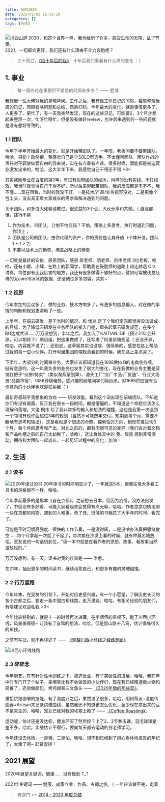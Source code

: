 ```yaml
---
title: 我的2020
date: 2021-01-03 15:59:29
categories: []
tags: [总结]
---
```


![川西山道](https://wyy-static.oss-cn-guangzhou.aliyuncs.com/xx/2020-1.jpg)
2020，和这个世界一样，我也经历了许多，感受生命的无常，乱了节奏。  
2021，一切都会更好，我们还有什么理由不全力奔跑呢？

> 三十而立，[《给十年后的我》](https://wuyuying.com/hello-30/)，十年后我们看看有什么样的变化 ：）

## 1. 事业

> 每一周你花在重要但不紧急的时间有多少？ —— 肥博

我想起一位大佬对我的灵魂拷问。工作之后，我有做工作日记的习惯，每周整理当周的日记，回顾有啥问题和总结，然后归档。今年最大的变化，就是事情更多了、人更多了、更忙了，有一天我突然发现，现在的这些日记，可能要2、3个月才想起来整理一次，忙呀忙呀忙，但是没有做好review，也许后来遇到的一些问题就是没有想好导致的。

### 1.1 团队

今年下半年开始最大的变化，就是开始带团队了。一年前，老板问要不要带团队，哈哈，只能十动然拒，我感觉自己是个SOLO型选手，不太懂带团队，团队作战的责任对不羁放纵爱自由的我来说，实在有点重有点难。很多时候，潜能都是被迫营业激发出来的，哈哈，这大半年下来，我感觉自己干得还不错 >3<


其实我刚毕业在百度的第2年，有过有段带团队的经历，同样的没有实线、不打绩效，我当时就觉得自己干得不好，所以后来聊起带团队，我的反应都是不不不，我不懂……现在回看，当时的我没干好，一是技术/产品/业务视野没对，二是更像个包工头，没去真正看大家成长的需求和解决遇到的问题。

关于团队，和多位大佬聊请教过，很受益的3个点，大伙分享和共勉。（ 道理都懂，践行不易

1. 作为技术，带团队，刀怕不怕变钝？不怕，策略上多思考，执行时遇到问题，你顶上；
1. 团队是公司的团队，由你代理的资产，你的责任是让其升值（个体升值，团队 1 + 1 > 2）
1. 不要以战术上的勤奋，掩盖战略上的懒惰


一切就是最好的安排，感恩团队，感恩 辰老师、陌老师、凯伟老师 3位老板，哈哈，还有小媛、小辉，在路上的郭同学，帮助我在鼓励师的道路上越走越远 Orz 讲真，每位都有比我厉害的地方，我还有很多做得不够好的点，譬如经常被伐总吐槽的太care冷冰冰的数据，还请诸位多多包容，共勉~


### 1.2 视野


今年参加的会议多了，做的业务、技术方向多了，有更多的信息输入，对在做的事情的判断和规划更清晰了一些。


上半年，在搞云研发，基于当时的情况，和 伐总 定了个我们定完都觉得没法做成的目标，为了降低云研发在业务团队的接入门槛，牵头起草云研发规范，在多个BU达成共识……万万没想到，半年之后，我加入了KAITIAN IDE（预计21年会开源，可以期待下）项目组，把这事做成了，还写进了阿里前端规范（ 还没开源，哈哈，内容就不说了），还别说，这草案其实也没啥、很简单的，感恩在路上帮助过我的每一位小伙伴。打开阿里集团前端规范看到的时候，我在路上差点哭了。


下半年，大部分的时间做业务，大家应该都知道我在1688做to B的电商业务噢，挺有意思的，这一年我负责的业务也发生了很大的变化，现在我做的业务主要是营销扛把子“伙拼/特卖”（类似淘系聚划算）、源头工厂“全厂牛品·厂货通”、行业大场景“品类市场”、1688跨境电商，感兴趣的前端同学们简历来，对1688供应链有合作意向的小伙伴也欢迎联系我 ：）


最新奇最超乎我想象的方向 —— 研发效能。看到这个词出现在前端团队，不知道你们有没有画面，反正我在很长一段时间，都是懵逼的，不知道这个命题应该怎么理解和落地。大佬 桐木 给了我非常多的输入和想法的碰撞，这也是我第一次遇到一个领域有也许会超过3年的规划（当然不可能按年交付，短期到每个月，需要不断地有思考和输出），这是看似是个很虚的命题、探索性的方向，到现在推进快3个月，每个月的思考和产出，对比之前的，都有肉眼可见的变异（我们会对着文档和产品吐槽之前的自己太幼稚了，哈哈），这让身处其中的 我、辰凯 感到非常激动，期待和大团队一起成长、一起见证过程中的变化，加油！


## 2. 生活


### 2.1 读书

![2020年读过的书](https://wyy-static.oss-cn-guangzhou.aliyuncs.com/xx/2020-2.jpg)
20年读书的时间明显少了，一年就这8本，跟我往常大多看工具书的风格很不一样，哈哈。


今年拿起最多的是那本《自在京都》，之前想去日本，但因为疫情，没办法出发了，书倒没有多好看，可能大家看起来会觉得有点无聊，哈哈，作者念念叨叨地聊一些在京都的风物、遇到的人和事，奇了怪，很薄的书我花了大半年的时间，看完了。


可能是平时习惯高强度、很快的工作节奏，一是没时间，二是没啥办法真把思绪放空……每个月拿起一次就了不起了，每次躺在沙发上看的时候，就有种莫名地放松。室友说的一句话很到位，“读一本书就是在看作者的思想、故事，看故事当然是放松的。”


万万没想到，有一天，读书对我的疗效是 —— 治愈。


在21年，抽出更多的时间读书，继续治愈自己，和更多有趣的灵魂碰撞。


### 2.2 行万里路


今年年末，在室友的引领下，开始对历史感兴趣，有一个小愿望，了解历史长河的各个古都之后，要走一条中国古都线路，走万里路，哈哈，有相关经验的朋友们，有啥建议欢迎私我 >3<

今年比较特别的，就是十一的时候再次进藏，在李师傅的带领下，跑了川西小环线，风景美得很~ 让我有了自驾的想法，哈哈，但是那山路十八弯，估计得练很久的车技。


之前有写过，就不再详述了 —— [《穿越川西小环线之藏彝走廊》](https://wuyuying.com/chuanxi-2020/)


![川西小环线线路](https://wyy-static.oss-cn-guangzhou.aliyuncs.com/xx/2020-3.jpg)

### 2.3 碎碎念


今年厨艺，在有针对性地训练之下，被迫营业，有了突破性的进展，哈哈，我在年中时专门开了个帖子，来嘲笑比我不会做饭的小伙伴们，现在我已经精通做火锅和简餐了，还会做面包，烤鸡翅和三文鱼头 —— [《2020年做的那些菜》](https://wuyuying.com/meals-2020/)。


重拾烘焙咖啡的技能，有了温度计之后，果然准了很多，哈哈，用树莓派+温度传感器+Artisan来记录烘焙曲线，虽然我还不知道该怎么优化，至少现在烘出来的豆不是夹生的，哈哈，室友已经对我的埃塞上瘾了 —— [《Coffee Roasting》](https://wuyuying.com/coffee-roasting/)。


运动呢，估计还是没达标，健身环买了然后捏？上了2、3节拳击课，羽毛球课是差不多，哈哈，实战估计不得行，要向每天都去运动的翁老师学习。


今年还没去体检，一是懒，二是怕，哈哈，想不到已经到了担心看体检报告的年纪了，太难了吧~ 赶紧安排！

## 2021 展望


2020年展望关键词，健康…… 没有做到 T_T

2021年关键词 —— 健康、成家立业、作品、古都之旅。（ 一年应该做不完，走着

> 传送门 >> [2014 - 2020 年度总结](https://wuyuying.com/tags/%E6%80%BB%E7%BB%93/)
